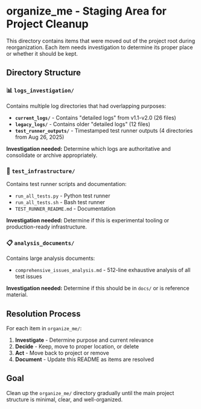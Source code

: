 # organize_me - Staging Area for Project Cleanup

This directory contains items that were moved out of the project root during reorganization. Each item needs investigation to determine its proper place or whether it should be kept.

## Directory Structure

### 📊 `logs_investigation/`
Contains multiple log directories that had overlapping purposes:

- **`current_logs/`** - Contains "detailed logs" from v1.1-v2.0 (26 files)
- **`legacy_logs/`** - Contains older "detailed logs" (12 files) 
- **`test_runner_outputs/`** - Timestamped test runner outputs (4 directories from Aug 26, 2025)

**Investigation needed:** Determine which logs are authoritative and consolidate or archive appropriately.

### 🧪 `test_infrastructure/`
Contains test runner scripts and documentation:

- `run_all_tests.py` - Python test runner
- `run_all_tests.sh` - Bash test runner  
- `TEST_RUNNER_README.md` - Documentation

**Investigation needed:** Determine if this is experimental tooling or production-ready infrastructure.

### 📋 `analysis_documents/`
Contains large analysis documents:

- `comprehensive_issues_analysis.md` - 512-line exhaustive analysis of all test issues

**Investigation needed:** Determine if this should be in `docs/` or is reference material.

## Resolution Process

For each item in `organize_me/`:

1. **Investigate** - Determine purpose and current relevance
2. **Decide** - Keep, move to proper location, or delete
3. **Act** - Move back to project or remove
4. **Document** - Update this README as items are resolved

## Goal

Clean up the `organize_me/` directory gradually until the main project structure is minimal, clear, and well-organized.

